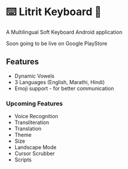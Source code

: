 # ⌨️ Litrit Keyboard  📱

A Multilingual Soft Keyboard Android application 


Soon going to be live on Google PlayStore

## Features

- Dynamic Vowels
- 3 Languages (English, Marathi, Hindi)
- Emoji support - for better communication

### Upcoming Features

- Voice Recognition
- Transliteration
- Translation
- Theme 
- Size
- Landscape Mode
- Cursor Scrubber
- Scripts
